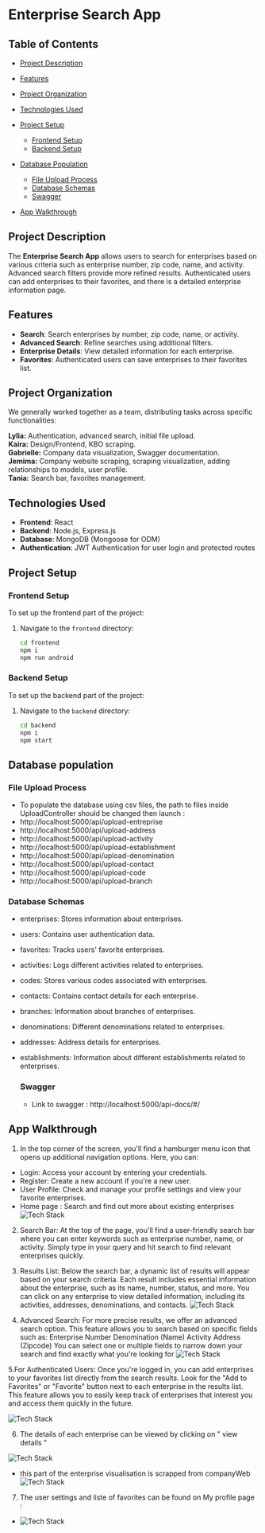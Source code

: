 # Enterprise Search App

## Table of Contents
- [Project Description](#project-description)
- [Features](#features)
- [Project Organization](#project-organization)
- [Technologies Used](#technologies-used)
- [Project Setup](#project-setup)
  - [Frontend Setup](#frontend-setup)
  - [Backend Setup](#backend-setup)
- [Database Population](#database-population)
  - [File Upload Process](#file-upload-process)
  - [Database Schemas](#database-schemas)
  - [Swagger](#swagger)

- [App Walkthrough](#app-walkthrough)


## Project Description

The **Enterprise Search App** allows users to search for enterprises based on various criteria such as enterprise number, zip code, name, and activity. Advanced search filters provide more refined results. Authenticated users can add enterprises to their favorites, and there is a detailed enterprise information page.

## Features

- **Search**: Search enterprises by number, zip code, name, or activity.
- **Advanced Search**: Refine searches using additional filters.
- **Enterprise Details**: View detailed information for each enterprise.
- **Favorites**: Authenticated users can save enterprises to their favorites list.

## Project Organization
We generally worked together as a team, distributing tasks across specific functionalities:

**Lylia:** Authentication, advanced search, initial file upload.  
**Kaira:** Design/Frontend, KBO scraping.  
**Gabrielle:** Company data visualization, Swagger documentation.  
**Jemima:** Company website scraping, scraping visualization, adding relationships to models, user profile.  
**Tania:** Search bar, favorites management.

## Technologies Used

- **Frontend**: React
- **Backend**: Node.js, Express.js
- **Database**: MongoDB (Mongoose for ODM)
- **Authentication**: JWT Authentication for user login and protected routes

## Project Setup

### Frontend Setup

To set up the frontend part of the project:

1. Navigate to the `frontend` directory:
   ```bash
   cd frontend
   npm i
   npm run android
### Backend Setup

To set up the backend part of the project:

1. Navigate to the `backend` directory:
   ```bash
   cd backend
   npm i
   npm start

## Database population
### File Upload Process
- To populate the database using csv files, the path to files inside UploadController should be changed then launch :
- http://localhost:5000/api/upload-entreprise
- http://localhost:5000/api/upload-address
- http://localhost:5000/api/upload-activity
- http://localhost:5000/api/upload-establishment
- http://localhost:5000/api/upload-denomination
- http://localhost:5000/api/upload-contact
- http://localhost:5000/api/upload-code
- http://localhost:5000/api/upload-branch

  
### Database Schemas
- enterprises: Stores information about enterprises.
- users: Contains user authentication data.
- favorites: Tracks users' favorite enterprises.
- activities: Logs different activities related to enterprises.
- codes: Stores various codes associated with enterprises.
- contacts: Contains contact details for each enterprise.
- branches: Information about branches of enterprises.
- denominations: Different denominations related to enterprises.
- addresses: Address details for enterprises.
- establishments: Information about different establishments related to enterprises.

  
  ### Swagger
  - Link to swagger : http://localhost:5000/api-docs/#/

  
## App Walkthrough
1. In the top corner of the screen, you'll find a hamburger menu icon that opens up additional navigation options. Here, you can:
  - Login: Access your account by entering your credentials.
  - Register: Create a new account if you're a new user.
  - User Profile: Check and manage your profile settings and view your favorite enterprises.
  - Home page : Search and find out more about existing enterprises
![Tech Stack](https://github.com/lyliafarez/KBO/blob/main/images/Screenshot%202024-09-20%20142152.png)

2. Search Bar: At the top of the page, you'll find a user-friendly search bar where you can enter keywords such as enterprise number, name, or activity. Simply type in your query and hit search to find relevant enterprises quickly.
3. Results List: Below the search bar, a dynamic list of results will appear based on your search criteria. Each result includes essential information about the enterprise, such as its name, number, status, and more. You can click on any enterprise to view detailed information, including its activities, addresses, denominations, and contacts.
![Tech Stack](https://github.com/lyliafarez/KBO/blob/main/images/Screenshot%202024-09-20%20142132.png)

4. Advanced Search: For more precise results, we offer an advanced search option. This feature allows you to search based on specific fields such as:
Enterprise Number
Denomination (Name)
Activity
Address (Zipcode)
You can select one or multiple fields to narrow down your search and find exactly what you're looking for
![Tech Stack](https://github.com/lyliafarez/KBO/blob/main/images/Screenshot%202024-09-20%20142143.png)

5.For Authenticated Users: Once you're logged in, you can add enterprises to your favorites list directly from the search results. Look for the "Add to Favorites" or "Favorite" button next to each enterprise in the results list. This feature allows you to easily keep track of enterprises that interest you and access them quickly in the future.

![Tech Stack](https://github.com/lyliafarez/KBO/blob/main/images/Screenshot%202024-09-20%20143251.png)

6. The details of each enterprise can be viewed by clicking on " view details "

![Tech Stack](https://github.com/lyliafarez/KBO/blob/main/images/Screenshot%202024-09-20%20143307.png)

- this part of the enterprise visualisation is scrapped from companyWeb
  ![Tech Stack](https://github.com/lyliafarez/KBO/blob/main/images/Screenshot%202024-09-20%20143419.png)

7. The user settings and liste of favorites can be found on My profile page :
-  ![Tech Stack](https://github.com/lyliafarez/KBO/blob/main/images/userProfile.png)

   


